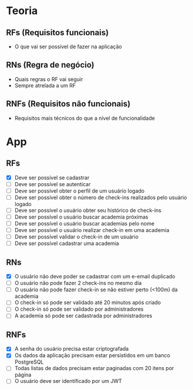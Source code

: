 # Teoria
## RFs (Requisitos funcionais)
- O que vai ser possível de fazer na aplicação

## RNs (Regra de negócio)
- Quais regras o RF vai seguir
- Sempre atrelada a um RF

## RNFs (Requisitos não funcionais)
- Requisitos mais técnicos do que a nível de funcionalidade


# App
## RFs 
- [x] Deve ser possível se cadastrar
- [ ] Deve ser possível se autenticar
- [ ] Deve ser possível obter o perfil de um usuário logado
- [ ] Deve ser possível obter o número de check-ins realizados pelo usuário logado
- [ ] Deve ser possível o usuário obter seu histórico de check-ins
- [ ] Deve ser possível o usuário buscar academia próximas
- [ ] Deve ser possível o usuário buscar academias pelo nome
- [ ] Deve ser possível o usuário realizar check-in em uma academia
- [ ] Deve ser possível validar o check-in de um usuário
- [ ] Deve ser possível cadastrar uma academia

## RNs
- [x] O usuário não deve poder se cadastrar com um e-email duplicado
- [ ] O usuário não pode fazer 2 check-ins no mesmo dia
- [ ] O usuário não pode fazer check-in se não estiver perto (<100m) da academia
- [ ] O check-in só pode ser validado até 20 minutos após criado
- [ ] O check-in só pode ser validado por administradores
- [ ] A academia só pode ser cadastrada por administradores

## RNFs
- [x] A senha do usuário precisa estar criptografada
- [x] Os dados da aplicação precisam estar persistidos em um banco PostgreSQL
- [ ] Todas listas de dados precisam estar paginadas com 20 itens por página
- [ ] O usuário deve ser identificado por um JWT